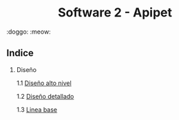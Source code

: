 # <center> Software 2 - Apipet  # 

:doggo:
:meow:


## Indice

1. Diseño

    1.1 [Diseño alto nivel](https://github.com/MiguelRiosT/ApipetDocumentacion/tree/main/Dise%C3%B1o%20alto%20nivel)

    1.2 [Diseño detallado](https://github.com/MiguelRiosT/ApipetDocumentacion/tree/main/Dise%C3%B1o%20detallado)

    1.3 [Linea base]()


